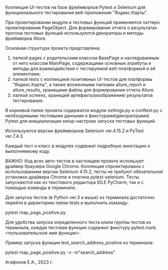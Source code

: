 Коллекция UI-тестов на базе фреймворков Pytest и Selenium для функционального
тестирования веб-приложения "Яндекс.Карты".


При проектировании модуля и тестовых функций применяется паттерн проектирования PageObject. Для формирования отчета о 
результатах прогона тестовых функций используются декораторы и методы фреймворка Allure.

Основная структура проекта представлена:
1) папкой pages с родительским классом BasePage и наследованным от него классом MainPage, содержащими основные атрибуты
и методы для взаимодействия с тестируемой веб-платформой и её элементами;
2) папкой tests с коллекцией позитивных UI-тестов для платформы "Яндекс.Карты", а также вложенными папками allure_report
и allure_results, хранящими файлы для формирования отчета Allure.
3) папкой screens, хранящей артефакты(изображения) результатов тестирования. 

В корневой папке проекта содержатся модули settings.py и conftest.py с необходимыми тестовыми данными и 
фикстурами(декораторами) Pytest для инициализации setup-настроек запуска тестовых функций.

Используются версии фреймворков Selenium ver.4.15.2 и PyTest ver.7.4.3.

Каждый тест и класс в модулях содержат подробную аннотацию к выполняемому коду. 

ВАЖНО: Код всех авто-тестов в настоящем проекте использует драйвер браузера Google Chrome. Коллекция спроектирована с
использованием версии Selenium 4.15.2, тесты не требуют обязательной установки драйвера Chrome и плагина
pytest-selenium. Тесты запускаются как из текстового редактора IDLE PyCharm, так и с помощью команды в терминале.

Для запуска тестов (в Python ver.3 и выше) из терминала достаточно перейти в директорию папки tests и выполнить команду:

pytest map_page_positive.py

Для удобства запуска определенного теста и/или группы тестов из терминала, каждая тестовая функция содержит 
фикстуру pytest.mark.<пользовательское имя функции>.

Пример запуска функции test_search_address_positive из терминала:

pytest map_page_positive.py -v -m"search_address"

Агафонов Е.А., 2023 г.
